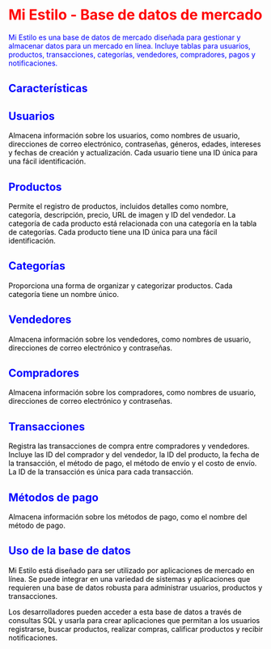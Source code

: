 
<h1 style="color: red;">Mi Estilo - Base de datos de mercado</h1>

<p style="color: blue;">Mi Estilo es una base de datos de mercado diseñada para gestionar y almacenar datos para un mercado en línea. Incluye tablas para usuarios, productos, transacciones, categorías, vendedores, compradores, pagos y notificaciones.</p>

<h2 style="color: blue;">Características</h2>

<h2 style="color: blue;">Usuarios</h2>

<p style="color: black;">Almacena información sobre los usuarios, como nombres de usuario, direcciones de correo electrónico, contraseñas, géneros, edades, intereses y fechas de creación y actualización. Cada usuario tiene una ID única para una fácil identificación.</p>

<h2 style="color: blue;">Productos</h2>

<p style="color: black;">Permite el registro de productos, incluidos detalles como nombre, categoría, descripción, precio, URL de imagen y ID del vendedor. La categoría de cada producto está relacionada con una categoría en la tabla de categorías. Cada producto tiene una ID única para una fácil identificación.</p>

<h2 style="color: blue;">Categorías</h2>

<p style="color: black;">Proporciona una forma de organizar y categorizar productos. Cada categoría tiene un nombre único.</p>

<h2 style="color: blue;">Vendedores</h2>

<p style="color: black;">Almacena información sobre los vendedores, como nombres de usuario, direcciones de correo electrónico y contraseñas.</p>

<h2 style="color: blue;">Compradores</h2>

<p style="color: black;">Almacena información sobre los compradores, como nombres de usuario, direcciones de correo electrónico y contraseñas.</p>

<h2 style="color: blue;">Transacciones</h2>

<p style="color: black;">Registra las transacciones de compra entre compradores y vendedores. Incluye las ID del comprador y del vendedor, la ID del producto, la fecha de la transacción, el método de pago, el método de envío y el costo de envío. La ID de la transacción es única para cada transacción.</p>

<h2 style="color: blue;">Métodos de pago</h2>

<p style="color: black;">Almacena información sobre los métodos de pago, como el nombre del método de pago.</p>

<h2 style="color: blue;">Uso de la base de datos</h2>

<p style="color: black;">Mi Estilo está diseñado para ser utilizado por aplicaciones de mercado en línea. Se puede integrar en una variedad de sistemas y aplicaciones que requieren una base de datos robusta para administrar usuarios, productos y transacciones.</p>

<p style="color: black;">Los desarrolladores pueden acceder a esta base de datos a través de consultas SQL y usarla para crear aplicaciones que permitan a los usuarios registrarse, buscar productos, realizar compras, calificar productos y recibir notificaciones.</p>
